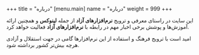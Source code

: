 ﻿+++
title = "درباره"
[menu.main]
name = "درباره"
weight = 999
+++

این سایت در راستای معرفی و ترویج **نرم‌افزار‌های آزاد** از جمله **لینوکس** و همچنین ارائه آموزش‌ها و پوشش برخی اخبار مهم در رابطه با **نرم‌افزار‌های آزاد** فعالیت خواهد کرد.

امید است با ترویج فرهنگ و استفاده از این نرم‌افزار‌ها گامی در جهت استقلال و آزادی هرچه بیش‌تر کشور برداشته شود.
